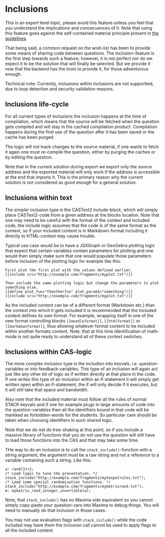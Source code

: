 # Inclusions

This is an expert level topic, please avoid this feature unless you feel that you 
understand the implications and concecuences of it. Note that using this feature
goes against the self-contained material principle present in 
[the guidelines](Future_proof.md).

That being said, a common request on the wish-list has been to provide some means
of sharing code between questions. The inclusion-feature is the first step towards
such a feature, however, it is not perfect nor do we expect it to be the solution 
that will finally be selected. But we provide it now that the backend has the tools
to provide it, for those adventurous enough.

Technical note: Currently, inclusions within inclusions are not supportted, due to
loop detection and security validation reasons.

## Inclusions life-cycle

For all current types of inclusions the inclusion happens at the time of compilation,
which means that the source will be fetched when the question gets compiled and will
stay in the cached compilation product. Compilation happens during the first use of
the question after it has been saved or the cache has been purged.

The logic will not track changes to the source material, if one wants to fetch it
again one must re-compile the question, either by purging the caches or by editing
the question.

Note that in the current solution during export we export only the source address 
and the exported material will only work if the address is accessible at the end 
that imports it. This is the primary reason why the current solution is not 
considered as good enough for a general solution.


## Inclusions within text

The simpler inclusion type is the CASText2 include-block, which will simply place
CASText2-code from a given address at the blocks location. Note that one may need
to be careful with the format of the context and included code, the include logic
assumes that the code is of the same format as the context, so if your included 
content is in Markdown-format including it directly to HTML-context may cause 
trouble.

Typical use case would be to have a JSXGraph or GeoGebra plotting logic that expect that
certain variables contain parameters for plotting and one would then simply
make sure that one would populate those parameters before inclusion of the plotting 
logic for example like this:

```
First plot the first plot with the values defined earlier.
[[include src="http://example.com/fragments/myplot.txt"/]]

Then include the same plotting logic but change the parameters to plot something else.
[[define plot_fun="theotherfun" plot_param1="something"/]]
[[include src="http://example.com/fragments/myplot.txt"/]]

```

As the included content can be of a different format (Markdown etc.) than 
the context into which it gets included it is recommended that the included
content defines its own format. For example, wrapping itself in one of 
the new format controlling blocks `[[moodleformat]]`, `[[htmlformat]]` or
`[[markdownformat]]`, thus allowing whatever format content to be included
within another formats content. Note, that at this time identification of 
math-mode is not quite ready to understand all of these context switches.


## Inclusions within CAS-logic

The more complex inclusion type is the includion into keyvals, i.e. question-variables
or into feedback-variables. This type of an inclusion will again act just like any
other bit of logic as if written directly at that place in the code. If one writes
this type of an inclusion within an if-statement it will simply get written open within 
an if-statement, the if will only decide if it executes, but it will still take that 
space and bandwidth.

Also note that the included material must follow all the rules of normal STACK 
keyvals and if one for example plugs in large amounts of code into the question-variables
then all the identifiers bound in that code will be markked as forbidden-words for
the students. So particular care should be taken when choosing identifiers in such
shared logic.

Note that we do not do tree-shaking at this point, so if you include a massive library
of functions that you do not use the question will still have to load those functions
into the CAS and that may take some time.

THe way to do an inclusion is to call the `stack_include()`-function with a string 
argument, the argument must be a raw string and not a reference to a variable 
containing such a string. Like this:

```
a: rand(3)+2;
/* Load logic to tune the presentation. */
stack_include("http://example.com/fragments/mytexputrules.txt");
/* Load some special randomisation functions. */
stack_include("http://example.com/fragments/mymatrixrand.txt");
m: mymatrix_rand_integer_invertible(a);
```

Note, that `stack_include()` has no Maxima side equivalent so you cannot simply
copy-paste your question-vars into Maxima to debug things. You will need to
manually do that inclusion in those cases.

You may not use evaluation flags with `stack_include()` while the code included may
have them the inclusion call cannot be used to apply flags to all the included content.
